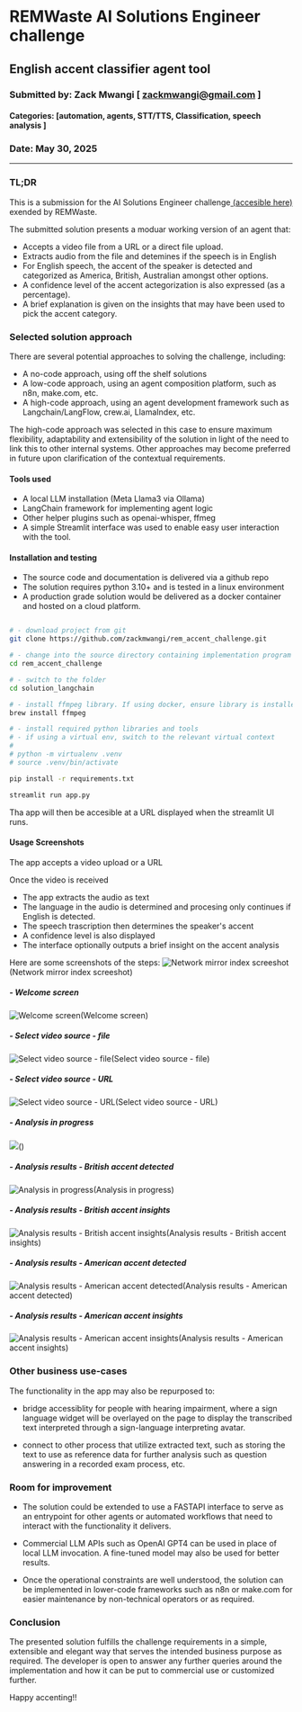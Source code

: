 # REMWaste AI Solutions Engineer challenge
## English accent classifier agent tool
### Submitted by: Zack Mwangi [ zackmwangi@gmail.com ]
#### Categories: [automation, agents, STT/TTS, Classification, speech analysis ]
### Date: May 30, 2025

---

### TL;DR

This is a submission for the AI Solutions Engineer challenge[ (accesible here) ](./challenge.txt) exended by REMWaste. 

The submitted solution presents a moduar working version of an agent that:
- Accepts a video file from a URL or a direct file upload.
- Extracts audio from the file and detemines if the speech is in English
- For English speech, the accent of the speaker is detected and categorized as America, British, Australian amongst other options.
- A confidence level of the accent actegorization is also expressed (as a percentage).
- A brief explanation is given on the insights that may have been used to pick the accent category.

### Selected solution approach

There are several potential approaches to solving the challenge, including:
- A no-code approach, using off the shelf solutions
- A low-code approach, using an agent composition platform, such as n8n, make.com, etc.
- A high-code approach, using an agent development framework such as Langchain/LangFlow, crew.ai, LlamaIndex, etc.

The high-code approach was selected in this case to ensure maximum flexibility, adaptability and extensibility of the solution in light of the need to link this to other internal systems. Other approaches may become preferred in future upon clarification of the contextual requirements.

#### Tools used

- A local LLM installation (Meta Llama3 via Ollama)
- LangChain framework for implementing agent logic
- Other helper plugins such as openai-whisper, ffmeg
- A simple Streamlit interface was used to enable easy user interaction with the tool.

#### Installation and testing

- The source code and documentation is delivered via a github repo
- The solution requires python 3.10+ and is tested in a linux environment
- A production grade solution would be delivered as a docker container and hosted on a cloud platform.

```sh

# - download project from git
git clone https://github.com/zackmwangi/rem_accent_challenge.git

# - change into the source directory containing implementation program logic
cd rem_accent_challenge

# - switch to the folder
cd solution_langchain

# - install ffmpeg library. If using docker, ensure library is installed via the docker file.
brew install ffmpeg

# - install required python libraries and tools
# - if using a virtual env, switch to the relevant virtual context
#
# python -m virtualenv .venv
# source .venv/bin/activate

pip install -r requirements.txt

streamlit run app.py

```
Tha app will then be accesible at a URL displayed when the streamlit UI runs.

#### Usage Screenshots

The app accepts a video upload or a URL

Once the video is received
- The app extracts the audio as text
- The language in the audio is determined and procesing only continues if English is detected.
- The speech trascription then determines the speaker's accent
- A confidence level is also displayed
- The interface optionally outputs a brief insight on the accent analysis

Here are some screenshots of the steps:
![Network mirror index screeshot](./images/network_mirror_index.png)(Network mirror index screeshot)
##### - Welcome screen
![Welcome screen](./screenshots/01_home.png)(Welcome screen)


##### - Select video source - file
![Select video source - file](./screenshots/02_select_file.png)(Select video source - file)

##### - Select video source - URL
![Select video source - URL](./screenshots/02_select_url.png)(Select video source - URL)

##### - Analysis in progress
![](./screenshots/03_analyzing.png)()

##### - Analysis results - British accent detected
![Analysis in progress](./screenshots/04_result_british.png)(Analysis in progress)

##### - Analysis results - British accent insights
![Analysis results - British accent insights](./screenshots/04_result_british_2.png)(Analysis results - British accent insights)

##### - Analysis results - American accent detected
![Analysis results - American accent detected](./screenshots/04_result_american.png)(Analysis results - American accent detected)

##### - Analysis results - American accent insights
![Analysis results - American accent insights](./screenshots/04_result_american_2.png)(Analysis results - American accent insights)

### Other business use-cases

The functionality in the app may also be repurposed to:

- bridge accessiblity for people with hearing impairment, where a sign language widget will be overlayed on the page to display the transcribed text interpreted through a sign-language interpreting avatar. 

- connect to other process that utilize extracted text, such as storing the text to use as reference data for further analysis such as question answering in a recorded exam process, etc.

### Room for improvement

- The solution could be extended to use a FASTAPI interface to serve as an entrypoint for other agents or automated workflows that need to interact with the functionality it delivers.

- Commercial LLM APIs such as OpenAI GPT4 can be used in place of local LLM invocation. A fine-tuned model may also be used for better results.

- Once the operational constraints are well understood, the solution can be implemented in lower-code frameworks such as n8n or make.com for easier maintenance by non-technical operators or as required.

### Conclusion

The presented solution fulfills the challenge requirements in a simple, extensible and elegant way that serves the intended business purpose as required. The developer is open to answer any further queries around the implementation and how it can be put to commercial use or customized further.

Happy accenting!!